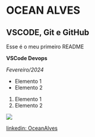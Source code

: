 # OCEAN ALVES

## VSCODE, Git e GitHub

Esse é o meu primeiro README

**VSCode Devops**

*Fevereiro/2024*

- Elemento 1
- Elemento 2

1) Elemento 1
2) Elemento 2

![](https://media.licdn.com/dms/image/D4E03AQH2iR8qiPE4TQ/profile-displayphoto-shrink_400_400/0/1688476034976?e=1712188800&v=beta&t=ZXUWYdBj7rHlByg5fR_kVIBrDpfYgDSG_hZ0-Miz3Po)

[linkedin: OceanAlves](https://www.linkedin.com/in/oceanalves/)